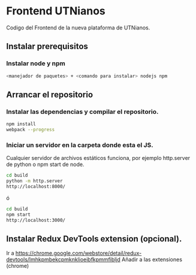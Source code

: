 # Frontend UTNianos

Codigo del Frontend de la nueva plataforma de UTNianos.

## Instalar prerequisitos

### Instalar node y npm

```sh
<manejador de paquetes> + <comando para instalar> nodejs npm
```

## Arrancar el repositorio

### Instalar las dependencias y compilar el repositorio.

```sh
npm install
webpack --progress
```

### Iniciar un servidor en la carpeta donde esta el JS.

Cualquier servidor de archivos estáticos funciona, por ejemplo 
http.server de python o npm start de node.
 
```sh
cd build
python -m http.server
http://localhost:8000/
```

ó

```sh
cd build
npm start
http://localhost:3000/
```

## Instalar Redux DevTools extension (opcional).

Ir a https://chrome.google.com/webstore/detail/redux-devtools/lmhkpmbekcpmknklioeibfkpmmfibljd
Añadir a las extensiones (chrome)